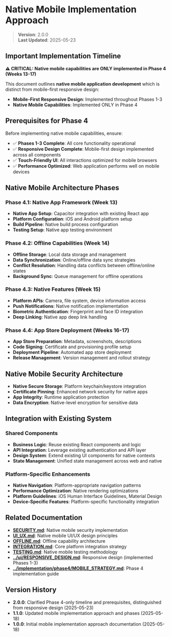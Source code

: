 
# Native Mobile Implementation Approach

> **Version**: 2.0.0  
> **Last Updated**: 2025-05-23

## Important Implementation Timeline

**⚠️ CRITICAL: Native mobile capabilities are ONLY implemented in Phase 4 (Weeks 13-17)**

This document outlines **native mobile application development** which is distinct from mobile-first responsive design:

- **Mobile-First Responsive Design**: Implemented throughout Phases 1-3
- **Native Mobile Capabilities**: Implemented ONLY in Phase 4

## Prerequisites for Phase 4

Before implementing native mobile capabilities, ensure:
- ✅ **Phases 1-3 Complete**: All core functionality operational
- ✅ **Responsive Design Complete**: Mobile-first design implemented across all components
- ✅ **Touch-Friendly UI**: All interactions optimized for mobile browsers
- ✅ **Performance Optimized**: Web application performs well on mobile devices

## Native Mobile Architecture Phases

### Phase 4.1: Native App Framework (Week 13)
- **Native App Setup**: Capacitor integration with existing React app
- **Platform Configuration**: iOS and Android platform setup
- **Build Pipeline**: Native build process configuration
- **Testing Setup**: Native app testing environment

### Phase 4.2: Offline Capabilities (Week 14)
- **Offline Storage**: Local data storage and management
- **Data Synchronization**: Online/offline data sync strategies
- **Conflict Resolution**: Handling data conflicts between offline/online states
- **Background Sync**: Queue management for offline operations

### Phase 4.3: Native Features (Week 15)
- **Platform APIs**: Camera, file system, device information access
- **Push Notifications**: Native notification implementation
- **Biometric Authentication**: Fingerprint and face ID integration
- **Deep Linking**: Native app deep link handling

### Phase 4.4: App Store Deployment (Weeks 16-17)
- **App Store Preparation**: Metadata, screenshots, descriptions
- **Code Signing**: Certificate and provisioning profile setup
- **Deployment Pipeline**: Automated app store deployment
- **Release Management**: Version management and rollout strategy

## Native Mobile Security Architecture

- **Native Secure Storage**: Platform keychain/keystore integration
- **Certificate Pinning**: Enhanced network security for native apps
- **App Integrity**: Runtime application protection
- **Data Encryption**: Native-level encryption for sensitive data

## Integration with Existing System

### Shared Components
- **Business Logic**: Reuse existing React components and logic
- **API Integration**: Leverage existing authentication and API layer
- **Design System**: Extend existing UI components for native contexts
- **State Management**: Unified state management across web and native

### Platform-Specific Enhancements
- **Native Navigation**: Platform-appropriate navigation patterns
- **Performance Optimization**: Native rendering optimizations
- **Platform Guidelines**: iOS Human Interface Guidelines, Material Design
- **Device-Specific Features**: Platform-specific functionality integration

## Related Documentation

- **[SECURITY.md](SECURITY.md)**: Native mobile security implementation
- **[UI_UX.md](UI_UX.md)**: Native mobile UI/UX design principles
- **[OFFLINE.md](OFFLINE.md)**: Offline capability architecture
- **[INTEGRATION.md](INTEGRATION.md)**: Core platform integration strategy
- **[TESTING.md](TESTING.md)**: Native mobile testing methodology
- **[../ui/RESPONSIVE_DESIGN.md](../ui/RESPONSIVE_DESIGN.md)**: Responsive design (implemented Phases 1-3)
- **[../implementation/phase4/MOBILE_STRATEGY.md](../implementation/phase4/MOBILE_STRATEGY.md)**: Phase 4 implementation guide

## Version History

- **2.0.0**: Clarified Phase 4-only timeline and prerequisites, distinguished from responsive design (2025-05-23)
- **1.1.0**: Updated mobile implementation approach and phases (2025-05-18)
- **1.0.0**: Initial mobile implementation approach documentation (2025-05-18)
